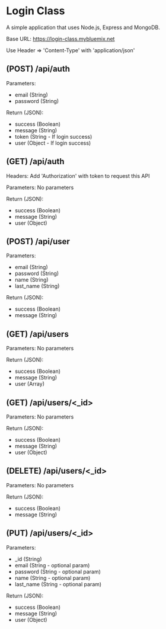 # Login Class
A simple application that uses Node.js, Express and MongoDB.

Base URL: https://login-class.mybluemix.net

Use Header => 'Content-Type' with 'application/json'

## (POST) <Base-URL>/api/auth
Parameters:
- email (String)
- password (String)

Return (JSON):
- success (Boolean)
- message (String)
- token (String - If login success)
- user (Object - If login success)

## (GET) <Base-URL>/api/auth
Headers: Add 'Authorization' with token to request this API

Parameters: No parameters

Return (JSON):
- success (Boolean)
- message (String)
- user (Object)

## (POST) <Base-URL>/api/user
Parameters:
- email (String)
- password (String)
- name (String)
- last_name (String)

Return (JSON):
- success (Boolean)
- message (String)

## (GET) <Base-URL>/api/users
Parameters: No parameters

Return (JSON):
- success (Boolean)
- message (String)
- user (Array)

## (GET) <Base-URL>/api/users/<_id>
Parameters: No parameters

Return (JSON):
- success (Boolean)
- message (String)
- user (Object)

## (DELETE) <Base-URL>/api/users/<_id>
Parameters: No parameters

Return (JSON):
- success (Boolean)
- message (String)

## (PUT) <Base-URL>/api/users/<_id>
Parameters:
- _id (String)
- email (String - optional param)
- password (String - optional param)
- name (String - optional param)
- last_name (String - optional param)

Return (JSON):
- success (Boolean)
- message (String)
- user (Object)
